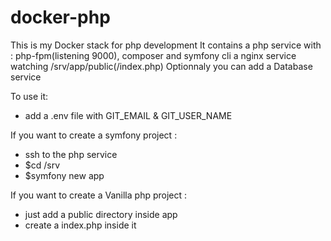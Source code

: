 # docker-php

This is my Docker stack for php development
It contains a php service with : php-fpm(listening 9000), composer and symfony cli
a nginx service watching /srv/app/public(/index.php)
Optionnaly you can add a Database service

To use it:

- add a .env file with GIT_EMAIL & GIT_USER_NAME

If you want to create a symfony project :

- ssh to the php service
- $cd /srv
- $symfony new app

If you want to create a Vanilla php project :

- just add a public directory inside app
- create a index.php inside it
